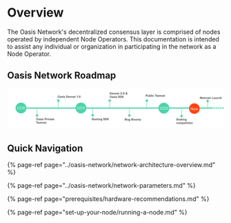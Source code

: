 # Overview

The Oasis Network's decentralized consensus layer is comprised of nodes operated by independent Node Operators. This documentation is intended to assist any individual or organization in participating in the network as a Node Operator.

## Oasis Network Roadmap

![](../.gitbook/assets/roadmap.png)

## Quick Navigation

{% page-ref page="../oasis-network/network-architecture-overview.md" %}

{% page-ref page="../oasis-network/network-parameters.md" %}

{% page-ref page="prerequisites/hardware-recommendations.md" %}

{% page-ref page="set-up-your-node/running-a-node.md" %}




